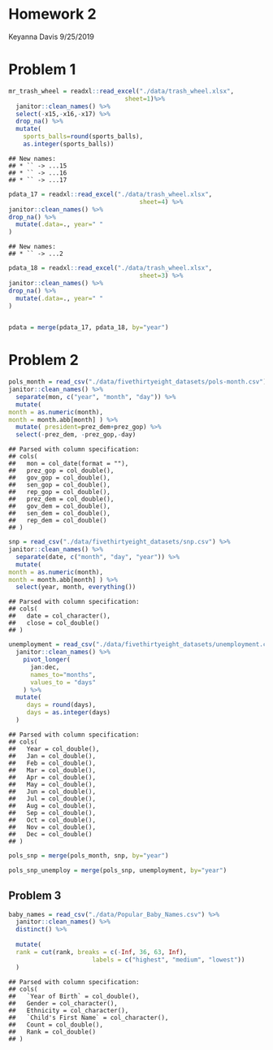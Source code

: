 Homework 2
================
Keyanna Davis
9/25/2019

Problem 1
=========

``` r
mr_trash_wheel = readxl::read_excel("./data/trash_wheel.xlsx", 
                                sheet=1)%>%
  janitor::clean_names() %>% 
  select(-x15,-x16,-x17) %>% 
  drop_na() %>% 
  mutate(
    sports_balls=round(sports_balls),
    as.integer(sports_balls))
```

    ## New names:
    ## * `` -> ...15
    ## * `` -> ...16
    ## * `` -> ...17

``` r
pdata_17 = readxl::read_excel("./data/trash_wheel.xlsx",
                                    sheet=4) %>% 
janitor::clean_names() %>% 
drop_na() %>% 
  mutate(.data=., year=" "
)
```

    ## New names:
    ## * `` -> ...2

``` r
pdata_18 = readxl::read_excel("./data/trash_wheel.xlsx",
                                    sheet=3) %>% 
janitor::clean_names() %>% 
drop_na() %>% 
  mutate(.data=., year=" "
)


pdata = merge(pdata_17, pdata_18, by="year")
```

Problem 2
=========

``` r
pols_month = read_csv("./data/fivethirtyeight_datasets/pols-month.csv") %>% 
janitor::clean_names() %>% 
  separate(mon, c("year", "month", "day")) %>% 
  mutate(
month = as.numeric(month),
month = month.abb[month] ) %>% 
  mutate( president=prez_dem+prez_gop) %>% 
  select(-prez_dem, -prez_gop,-day)
```

    ## Parsed with column specification:
    ## cols(
    ##   mon = col_date(format = ""),
    ##   prez_gop = col_double(),
    ##   gov_gop = col_double(),
    ##   sen_gop = col_double(),
    ##   rep_gop = col_double(),
    ##   prez_dem = col_double(),
    ##   gov_dem = col_double(),
    ##   sen_dem = col_double(),
    ##   rep_dem = col_double()
    ## )

``` r
snp = read_csv("./data/fivethirtyeight_datasets/snp.csv") %>% 
janitor::clean_names() %>% 
  separate(date, c("month", "day", "year")) %>% 
  mutate(
month = as.numeric(month),
month = month.abb[month] ) %>% 
  select(year, month, everything())
```

    ## Parsed with column specification:
    ## cols(
    ##   date = col_character(),
    ##   close = col_double()
    ## )

``` r
unemployment = read_csv("./data/fivethirtyeight_datasets/unemployment.csv") %>% 
  janitor::clean_names() %>% 
    pivot_longer(
      jan:dec,
      names_to="months",
      values_to = "days"
    ) %>% 
  mutate(
     days = round(days),
     days = as.integer(days)
  )
```

    ## Parsed with column specification:
    ## cols(
    ##   Year = col_double(),
    ##   Jan = col_double(),
    ##   Feb = col_double(),
    ##   Mar = col_double(),
    ##   Apr = col_double(),
    ##   May = col_double(),
    ##   Jun = col_double(),
    ##   Jul = col_double(),
    ##   Aug = col_double(),
    ##   Sep = col_double(),
    ##   Oct = col_double(),
    ##   Nov = col_double(),
    ##   Dec = col_double()
    ## )

``` r
pols_snp = merge(pols_month, snp, by="year")

pols_snp_unemploy = merge(pols_snp, unemployment, by="year")
```

Problem 3
---------

``` r
baby_names = read_csv("./data/Popular_Baby_Names.csv") %>% 
  janitor::clean_names() %>% 
  distinct() %>% 
 
  mutate(
  rank = cut(rank, breaks = c(-Inf, 36, 63, Inf),
                       labels = c("highest", "medium", "lowest"))
  )
```

    ## Parsed with column specification:
    ## cols(
    ##   `Year of Birth` = col_double(),
    ##   Gender = col_character(),
    ##   Ethnicity = col_character(),
    ##   `Child's First Name` = col_character(),
    ##   Count = col_double(),
    ##   Rank = col_double()
    ## )
